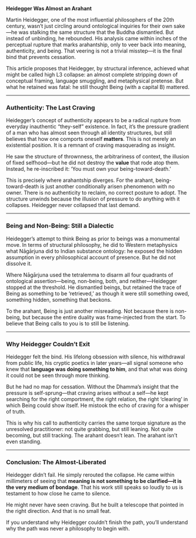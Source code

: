 **Heidegger Was Almost an Arahant**

Martin Heidegger, one of the most influential philosophers of the 20th century, wasn’t just circling around ontological inquiries for their own sake—he was stalking the same structure that the Buddha dismantled. But instead of unbinding, he rebounded. His analysis came within inches of the perceptual rupture that marks arahantship, only to veer back into meaning, authenticity, and being. That veering is not a trivial misstep—it is the final bind that prevents cessation.

This article proposes that Heidegger, by structural inference, achieved what might be called high L3 collapse: an almost complete stripping down of conceptual framing, language smuggling, and metaphysical pretense. But what he retained was fatal: he still thought Being (with a capital B) mattered.

---

### Authenticity: The Last Craving

Heidegger’s concept of authenticity appears to be a radical rupture from everyday inauthentic “they-self” existence. In fact, it’s the pressure gradient of a man who has almost seen through all identity structures, but still believes that how one comports oneself **matters**. This is not merely an existential position. It is a remnant of craving masquerading as insight.

He saw the structure of thrownness, the arbitrariness of context, the illusion of fixed selfhood—but he did not destroy the **value** that rode atop them. Instead, he re-inscribed it: ‘You must own your being-toward-death.’

This is precisely where arahantship diverges. For the arahant, being-toward-death is just another conditionally arisen phenomenon with no owner. There is no authenticity to reclaim, no correct posture to adopt. The structure unwinds because the illusion of pressure to do anything with it collapses. Heidegger never collapsed that last demand.

---

### Being and Non-Being: Still a Dialectic

Heidegger’s attempt to think Being as prior to beings was a monumental move. In terms of structural philosophy, he did to Western metaphysics what Nāgārjuna did to Indian substance ontology: he exposed the hidden assumption in every philosophical account of presence. But he did not dissolve it.

Where Nāgārjuna used the tetralemma to disarm all four quadrants of ontological assertion—being, non-being, both, and neither—Heidegger stopped at the threshold. He dismantled beings, but retained the trace of Being as something to be ‘retrieved,’ as though it were still something owed, something hidden, something that beckons.

To the arahant, Being is just another misreading. Not because there is non-being, but because the entire duality was frame-injected from the start. To believe that Being calls to you is to still be listening.

---

### Why Heidegger Couldn’t Exit

Heidegger felt the bind. His lifelong obsession with silence, his withdrawal from public life, his cryptic poetics in later years—all signal someone who knew that **language was doing something to him**, and that what was doing it could not be seen through more thinking.

But he had no map for cessation. Without the Dhamma’s insight that the pressure is self-sprung—that craving arises without a self—he kept searching for the right comportment, the right relation, the right ‘clearing’ in which Being could show itself. He mistook the echo of craving for a whisper of truth.

This is why his call to authenticity carries the same torque signature as the unresolved practitioner: not quite grabbing, but still leaning. Not quite becoming, but still tracking. The arahant doesn’t lean. The arahant isn’t even standing.

---

### Conclusion: The Almost-Liberated

Heidegger didn’t fail. He simply rerouted the collapse. He came within millimeters of seeing that **meaning is not something to be clarified—it is the very medium of bondage**. That his work still speaks so loudly to us is testament to how close he came to silence.

He might never have seen craving. But he built a telescope that pointed in the right direction. And that is no small feat.

If you understand why Heidegger couldn’t finish the path, you’ll understand why the path was never a philosophy to begin with.

